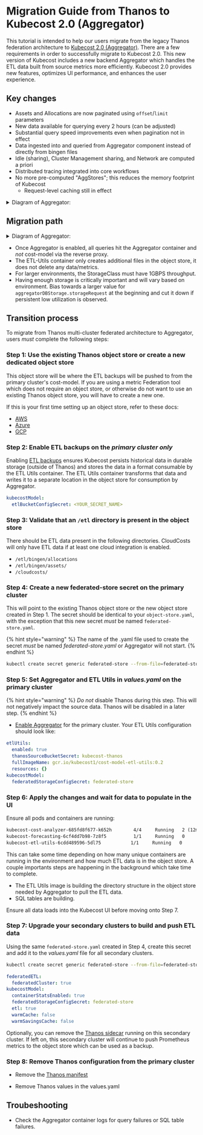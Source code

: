 # Migration Guide from Thanos to Kubecost 2.0 (Aggregator)

This tutorial is intended to help our users migrate from the legacy Thanos federation architecture to [Kubecost 2.0 (Aggregator)](aggregator.md). There are a few requirements in order to successfully migrate to Kubecost 2.0. This new version of Kubecost includes a new backend Aggregator which handles the ETL data built from source metrics more efficiently. Kubecost 2.0 provides new features, optimizes UI performance, and enhances the user experience.

## Key changes

* Assets and Allocations are now paginated using `offset`/`limit` parameters
* New data available for querying every 2 hours (can be adjusted)
* Substantial query speed improvements even when pagination not in effect
* Data ingested into and queried from Aggregator component instead of directly from bingen files
* Idle (sharing), Cluster Management sharing, and Network are computed a priori
* Distributed tracing integrated into core workflows
* No more pre-computed "AggStores"; this reduces the memory footprint of Kubecost  
  * Request-level caching still in effect

<details>

<summary>Diagram of Aggregator:</summary>

![aggregator-diagram](/images/aggregator/aggregator-diagram.png)

</details>

## Migration path

<details>

<summary>Diagram of Aggregator:</summary>

![migration-diagram](/images/aggregator/migration-diagram.png)

</details>

* Once Aggregator is enabled, all queries hit the Aggregator container and *not* cost-model via the reverse proxy.
* The ETL-Utils container only creates additional files in the object store, it does not delete any data/metrics.
* For larger environments, the StorageClass must have 1GBPS throughput.
* Having enough storage is critically important and will vary based on environment. Bias towards a larger value for `aggregatorDBStorage.storageRequest` at the beginning and cut it down if persistent low utilization is observed.  

## Transition process

To migrate from Thanos multi-cluster federated architecture to Aggregator, users *must* complete the following steps:

### Step 1: Use the existing Thanos object store or create a new dedicated object store

This object store will be where the ETL backups will be pushed to from the primary cluster's cost-model. If you are using a metric Federation tool which does not require an object store, or otherwise do not want to use an existing Thanos object store, you will have to create a new one.

If this is your first time setting up an object store, refer to these docs:

* [AWS](/install-and-configure/install/multi-cluster/long-term-storage-configuration/long-term-storage-aws.md)
* [Azure](/install-and-configure/install/multi-cluster/long-term-storage-configuration/long-term-storage-azure.md)
* [GCP](/install-and-configure/install/multi-cluster/long-term-storage-configuration/long-term-storage-gcp.md)

### Step 2: Enable ETL backups on the *primary cluster only*

Enabling [ETL backups](/install-and-configure/install/etl-backup/etl-backup.md) ensures Kubecost persists historical data in durable storage (outside of Thanos) and stores the data in a format consumable by the ETL Utils container. The ETL Utils container transforms that data and writes it to a separate location in the object store for consumption by Aggregator.

```yaml
kubecostModel:
  etlBucketConfigSecret: <YOUR_SECRET_NAME>
```

### Step 3: Validate that an `/etl` directory is present in the object store

There should be ETL data present in the following directories. CloudCosts will only have ETL data if at least one cloud integration is enabled.

* `/etl/bingen/allocations`
* `/etl/bingen/assets/`
* `/cloudcosts/`

### Step 4: Create a new federated-store secret on the primary cluster

This will point to the existing Thanos object store or the new object store created in Step 1. The secret should be identical to your `object-store.yaml`, with the exception that this new secret *must* be named `federated-store.yaml`.

{% hint style="warning" %}
The name of the .yaml file used to create the secret *must* be named *federated-store.yaml* or Aggregator will not start.
{% endhint %}

```sh
kubectl create secret generic federated-store --from-file=federated-store.yaml -n kubecost
```

### Step 5: Set Aggregator and ETL Utils in *values.yaml* on the primary cluster

{% hint style="warning" %}
*Do not* disable Thanos during this step. This will not negatively impact the source data. Thanos will be disabled in a later step.
{% endhint %}

* [Enable Aggregator](https://docs.kubecost.com/install-and-configure/install/multi-cluster/federated-etl/aggregator) for the primary cluster. Your ETL Utils configuration should look like:

```yaml
etlUtils:
  enabled: true
  thanosSourceBucketSecret: kubecost-thanos
  fullImageName: gcr.io/kubecost1/cost-model-etl-utils:0.2
  resources: {}
kubecostModel:
  federatedStorageConfigSecret: federated-store
```

### Step 6: Apply the changes and wait for data to populate in the UI

Ensure all pods and containers are running:

```txt
kubecost-cost-analyzer-685fd8f677-k652h        4/4     Running   2 (12m ago)   3h2m
kubecost-forecasting-6cf4dd7b98-7z8f5          1/1     Running   0             66m
kubecost-etl-utils-6cdd489596-5dl75           1/1     Running   0          6d20h
```

This can take some time depending on how many unique containers are running in the environment and how much ETL data is in the object store. A couple importants steps are happening in the background which take time to complete.

* The ETL Utils image is building the directory structure in the object store needed by Aggregator to pull the ETL data. 
* SQL tables are building.

Ensure all data loads into the Kubecost UI before moving onto Step 7.

### Step 7: Upgrade your secondary clusters to build and push ETL data

Using the same `federated-store.yaml` created in Step 4, create this secret and add it to the *values.yaml* file for all secondary clusters.

```sh
kubectl create secret generic federated-store --from-file=federated-store.yaml -n kubecost
```

```yaml
federatedETL:
  federatedCluster: true
kubecostModel:
  containerStatsEnabled: true
  federatedStorageConfigSecret: federated-store
  etl: true
  warmCache: false
  warmSavingsCache: false
```

Optionally, you can remove the [Thanos sidecar](https://raw.githubusercontent.com/kubecost/cost-analyzer-helm-chart/v1.108.1/cost-analyzer/values-thanos.yaml) running on this secondary cluster. If left on, this secondary cluster will continue to push Prometheus metrics to the object store which can be used as a backup.

### Step 8: Remove Thanos configuration from the primary cluster

* Remove the [Thanos manifest](https://raw.githubusercontent.com/kubecost/cost-analyzer-helm-chart/v1.108.1/cost-analyzer/values-thanos.yaml)

* Remove Thanos values in the values.yaml

## Troubeshooting

* Check the Aggregator container logs for query failures or SQL table failures.
